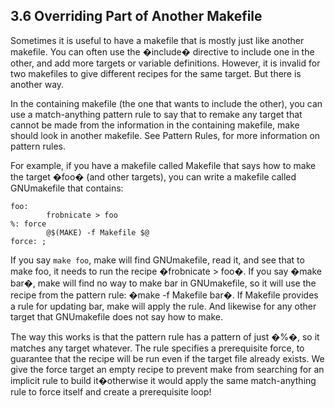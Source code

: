 ## 3.6 Overriding Part of Another Makefile
Sometimes it is useful to have a makefile that is mostly just like another makefile. You can often use the �include� directive to include one in the other, and add more targets or variable definitions. However, it is invalid for two makefiles to give different recipes for the same target. But there is another way.

In the containing makefile (the one that wants to include the other), you can use a match-anything pattern rule to say that to remake any target that cannot be made from the information in the containing makefile, make should look in another makefile. See Pattern Rules, for more information on pattern rules.

For example, if you have a makefile called Makefile that says how to make the target �foo� (and other targets), you can write a makefile called GNUmakefile that contains:

    foo:
            frobnicate > foo
    %: force
            @$(MAKE) -f Makefile $@
    force: ;
If you say `make foo`, make will find GNUmakefile, read it, and see that to make foo, it needs to run the recipe �frobnicate > foo�. If you say �make bar�, make will find no way to make bar in GNUmakefile, so it will use the recipe from the pattern rule: �make -f Makefile bar�. If Makefile provides a rule for updating bar, make will apply the rule. And likewise for any other target that GNUmakefile does not say how to make.

The way this works is that the pattern rule has a pattern of just �%�, so it matches any target whatever. The rule specifies a prerequisite force, to guarantee that the recipe will be run even if the target file already exists. We give the force target an empty recipe to prevent make from searching for an implicit rule to build it�otherwise it would apply the same match-anything rule to force itself and create a prerequisite loop!